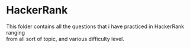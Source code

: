 # HackerRank

This folder contains all the questions that i have practiced in HackerRank ranging  
from all sort of topic, and various difficulty level.

